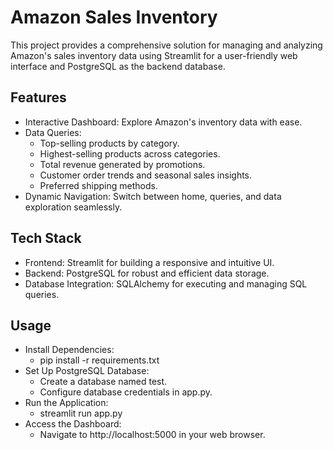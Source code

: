# Amazon Sales Inventory
This project provides a comprehensive solution for managing and analyzing Amazon's sales inventory data using Streamlit for a user-friendly web interface and PostgreSQL as the backend database.
## Features
* Interactive Dashboard: Explore Amazon's inventory data with ease.
* Data Queries:
  - Top-selling products by category.
  - Highest-selling products across categories.
  - Total revenue generated by promotions.
  - Customer order trends and seasonal sales insights.
  - Preferred shipping methods.
* Dynamic Navigation: Switch between home, queries, and data exploration seamlessly.
## Tech Stack
* Frontend: Streamlit for building a responsive and intuitive UI.
* Backend: PostgreSQL for robust and efficient data storage.
* Database Integration: SQLAlchemy for executing and managing SQL queries.
## Usage
* Install Dependencies:
  - pip install -r requirements.txt
* Set Up PostgreSQL Database:
  - Create a database named test.
  - Configure database credentials in app.py.
* Run the Application:
  - streamlit run app.py
* Access the Dashboard:
  - Navigate to http://localhost:5000 in your web browser.
